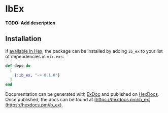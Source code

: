 # IbEx

**TODO: Add description**

## Installation

If [available in Hex](https://hex.pm/docs/publish), the package can be installed
by adding `ib_ex` to your list of dependencies in `mix.exs`:

```elixir
def deps do
  [
    {:ib_ex, "~> 0.1.0"}
  ]
end
```

Documentation can be generated with [ExDoc](https://github.com/elixir-lang/ex_doc)
and published on [HexDocs](https://hexdocs.pm). Once published, the docs can
be found at [https://hexdocs.pm/ib_ex](https://hexdocs.pm/ib_ex).

